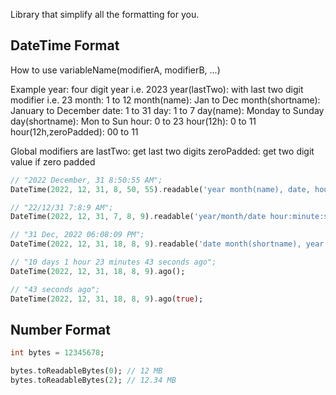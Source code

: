 Library that simplify all the formatting for you.

## DateTime Format

How to use
variableName(modifierA, modifierB, ...)

Example
year: four digit year i.e. 2023
year(lastTwo): with last two digit modifier i.e. 23
month: 1 to 12
month(name): Jan to Dec
month(shortname): January to December
date: 1 to 31
day: 1 to 7
day(name): Monday to Sunday
day(shortname): Mon to Sun
hour: 0 to 23
hour(12h): 0 to 11
hour(12h,zeroPadded): 00 to 11

Global modifiers are
lastTwo: get last two digits
zeroPadded: get two digit value if zero padded

```dart
// "2022 December, 31 8:50:55 AM";
DateTime(2022, 12, 31, 8, 50, 55).readable('year month(name), date, hour:minute(zeroPadded):second meridiem');

// "22/12/31 7:8:9 AM";
DateTime(2022, 12, 31, 7, 8, 9).readable('year/month/date hour:minute:second meridiem');

// "31 Dec, 2022 06:08:09 PM";
DateTime(2022, 12, 31, 18, 8, 9).readable('date month(shortname), year hour(12h,zeroPadded):minute(zeroPadded):second(zeroPadded) meridiem');

// "10 days 1 hour 23 minutes 43 seconds ago";
DateTime(2022, 12, 31, 18, 8, 9).ago();

// "43 seconds ago";
DateTime(2022, 12, 31, 18, 8, 9).ago(true);
```

## Number Format

```dart
int bytes = 12345678;

bytes.toReadableBytes(0); // 12 MB
bytes.toReadableBytes(2); // 12.34 MB
```
